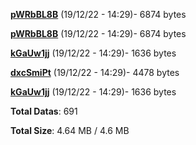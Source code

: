 [**pWRbBL8B**](/data/pWRbBL8B.txt) (19/12/22 - 14:29)- 6874 bytes

[**pWRbBL8B**](/data/pWRbBL8B.txt) (19/12/22 - 14:29)- 6874 bytes

[**kGaUw1jj**](/data/kGaUw1jj.txt) (19/12/22 - 14:29)- 1636 bytes

[**dxcSmiPt**](/data/dxcSmiPt.txt) (19/12/22 - 14:29)- 4478 bytes

[**kGaUw1jj**](/data/kGaUw1jj.txt) (19/12/22 - 14:29)- 1636 bytes

**Total Datas**: 691

**Total Size**: 4.64 MB / 4.6 MB